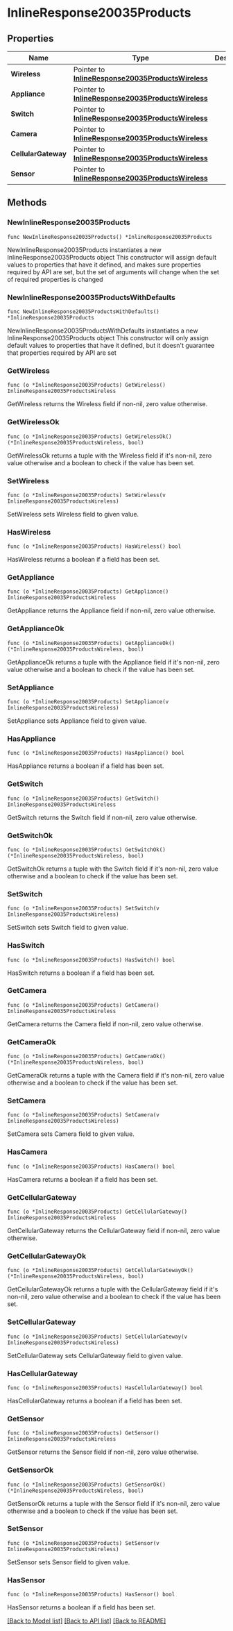 # InlineResponse20035Products

## Properties

Name | Type | Description | Notes
------------ | ------------- | ------------- | -------------
**Wireless** | Pointer to [**InlineResponse20035ProductsWireless**](InlineResponse20035ProductsWireless.md) |  | [optional] 
**Appliance** | Pointer to [**InlineResponse20035ProductsWireless**](InlineResponse20035ProductsWireless.md) |  | [optional] 
**Switch** | Pointer to [**InlineResponse20035ProductsWireless**](InlineResponse20035ProductsWireless.md) |  | [optional] 
**Camera** | Pointer to [**InlineResponse20035ProductsWireless**](InlineResponse20035ProductsWireless.md) |  | [optional] 
**CellularGateway** | Pointer to [**InlineResponse20035ProductsWireless**](InlineResponse20035ProductsWireless.md) |  | [optional] 
**Sensor** | Pointer to [**InlineResponse20035ProductsWireless**](InlineResponse20035ProductsWireless.md) |  | [optional] 

## Methods

### NewInlineResponse20035Products

`func NewInlineResponse20035Products() *InlineResponse20035Products`

NewInlineResponse20035Products instantiates a new InlineResponse20035Products object
This constructor will assign default values to properties that have it defined,
and makes sure properties required by API are set, but the set of arguments
will change when the set of required properties is changed

### NewInlineResponse20035ProductsWithDefaults

`func NewInlineResponse20035ProductsWithDefaults() *InlineResponse20035Products`

NewInlineResponse20035ProductsWithDefaults instantiates a new InlineResponse20035Products object
This constructor will only assign default values to properties that have it defined,
but it doesn't guarantee that properties required by API are set

### GetWireless

`func (o *InlineResponse20035Products) GetWireless() InlineResponse20035ProductsWireless`

GetWireless returns the Wireless field if non-nil, zero value otherwise.

### GetWirelessOk

`func (o *InlineResponse20035Products) GetWirelessOk() (*InlineResponse20035ProductsWireless, bool)`

GetWirelessOk returns a tuple with the Wireless field if it's non-nil, zero value otherwise
and a boolean to check if the value has been set.

### SetWireless

`func (o *InlineResponse20035Products) SetWireless(v InlineResponse20035ProductsWireless)`

SetWireless sets Wireless field to given value.

### HasWireless

`func (o *InlineResponse20035Products) HasWireless() bool`

HasWireless returns a boolean if a field has been set.

### GetAppliance

`func (o *InlineResponse20035Products) GetAppliance() InlineResponse20035ProductsWireless`

GetAppliance returns the Appliance field if non-nil, zero value otherwise.

### GetApplianceOk

`func (o *InlineResponse20035Products) GetApplianceOk() (*InlineResponse20035ProductsWireless, bool)`

GetApplianceOk returns a tuple with the Appliance field if it's non-nil, zero value otherwise
and a boolean to check if the value has been set.

### SetAppliance

`func (o *InlineResponse20035Products) SetAppliance(v InlineResponse20035ProductsWireless)`

SetAppliance sets Appliance field to given value.

### HasAppliance

`func (o *InlineResponse20035Products) HasAppliance() bool`

HasAppliance returns a boolean if a field has been set.

### GetSwitch

`func (o *InlineResponse20035Products) GetSwitch() InlineResponse20035ProductsWireless`

GetSwitch returns the Switch field if non-nil, zero value otherwise.

### GetSwitchOk

`func (o *InlineResponse20035Products) GetSwitchOk() (*InlineResponse20035ProductsWireless, bool)`

GetSwitchOk returns a tuple with the Switch field if it's non-nil, zero value otherwise
and a boolean to check if the value has been set.

### SetSwitch

`func (o *InlineResponse20035Products) SetSwitch(v InlineResponse20035ProductsWireless)`

SetSwitch sets Switch field to given value.

### HasSwitch

`func (o *InlineResponse20035Products) HasSwitch() bool`

HasSwitch returns a boolean if a field has been set.

### GetCamera

`func (o *InlineResponse20035Products) GetCamera() InlineResponse20035ProductsWireless`

GetCamera returns the Camera field if non-nil, zero value otherwise.

### GetCameraOk

`func (o *InlineResponse20035Products) GetCameraOk() (*InlineResponse20035ProductsWireless, bool)`

GetCameraOk returns a tuple with the Camera field if it's non-nil, zero value otherwise
and a boolean to check if the value has been set.

### SetCamera

`func (o *InlineResponse20035Products) SetCamera(v InlineResponse20035ProductsWireless)`

SetCamera sets Camera field to given value.

### HasCamera

`func (o *InlineResponse20035Products) HasCamera() bool`

HasCamera returns a boolean if a field has been set.

### GetCellularGateway

`func (o *InlineResponse20035Products) GetCellularGateway() InlineResponse20035ProductsWireless`

GetCellularGateway returns the CellularGateway field if non-nil, zero value otherwise.

### GetCellularGatewayOk

`func (o *InlineResponse20035Products) GetCellularGatewayOk() (*InlineResponse20035ProductsWireless, bool)`

GetCellularGatewayOk returns a tuple with the CellularGateway field if it's non-nil, zero value otherwise
and a boolean to check if the value has been set.

### SetCellularGateway

`func (o *InlineResponse20035Products) SetCellularGateway(v InlineResponse20035ProductsWireless)`

SetCellularGateway sets CellularGateway field to given value.

### HasCellularGateway

`func (o *InlineResponse20035Products) HasCellularGateway() bool`

HasCellularGateway returns a boolean if a field has been set.

### GetSensor

`func (o *InlineResponse20035Products) GetSensor() InlineResponse20035ProductsWireless`

GetSensor returns the Sensor field if non-nil, zero value otherwise.

### GetSensorOk

`func (o *InlineResponse20035Products) GetSensorOk() (*InlineResponse20035ProductsWireless, bool)`

GetSensorOk returns a tuple with the Sensor field if it's non-nil, zero value otherwise
and a boolean to check if the value has been set.

### SetSensor

`func (o *InlineResponse20035Products) SetSensor(v InlineResponse20035ProductsWireless)`

SetSensor sets Sensor field to given value.

### HasSensor

`func (o *InlineResponse20035Products) HasSensor() bool`

HasSensor returns a boolean if a field has been set.


[[Back to Model list]](../README.md#documentation-for-models) [[Back to API list]](../README.md#documentation-for-api-endpoints) [[Back to README]](../README.md)


